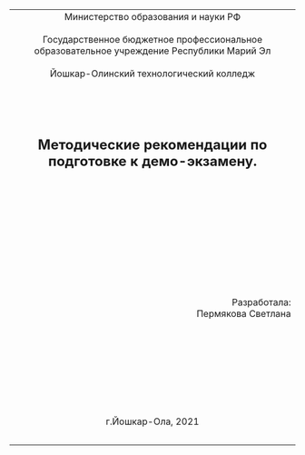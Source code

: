 <table style="width: 100%;">
  <tr>
    <td style="text-align: center; border: none;">
    Министерство образования и науки РФ<br><br>
Государственное бюджетное профессиональное образовательное учреждение Республики Марий Эл<br><br>
Йошкар-Олинский технологический колледж
</td>
  </tr>
  <tr>
    <td style="text-align: center; border: none; height: 15em;"><h2>Методические рекомендации по подготовке к демо-экзамену.</h2></td>
  </tr>
  <tr>
    <td style="text-align: right; border: none; height: 20em;">
      Разработала:<br/>
      Пермякова Светлана
    </td>
  </tr>
  <tr>
    <td style="text-align: center; border: none; height: 5em;">
    г.Йошкар-Ола, 2021</td>
  </tr>
</table>

<div style="page-break-after: always;"></div>




